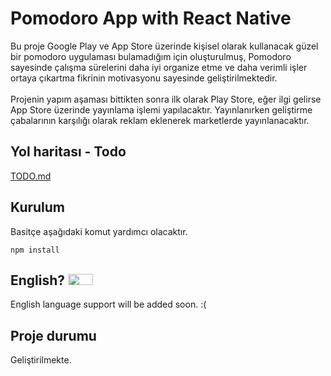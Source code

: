 # Pomodoro App with React Native
Bu proje Google Play ve App Store üzerinde kişisel olarak kullanacak güzel bir pomodoro uygulaması bulamadığım için oluşturulmuş, Pomodoro sayesinde çalışma sürelerini daha iyi organize etme ve daha verimli işler ortaya çıkartma fikrinin motivasyonu sayesinde geliştirilmektedir. 
<br/><br />
Projenin yapım aşaması bittikten sonra ilk olarak Play Store, eğer ilgi gelirse App Store üzerinde yayınlama işlemi yapılacaktır. Yayınlanırken geliştirme çabalarının karşılığı olarak reklam eklenerek marketlerde yayınlanacaktır.

## Yol haritası - Todo
[TODO.md](./TODO.md)

## Kurulum
Basitçe aşağıdaki komut yardımcı olacaktır.
```
npm install
```
## English? [<code><img height="18" width="40" src="https://raw.githubusercontent.com/hjnilsson/country-flags/master/svg/gb.svg"></code>](https://github.com/berkslv/react-redux-signalR/blob/master/README.md)
English language support will be added soon. :(

## Proje durumu
Geliştirilmekte.
